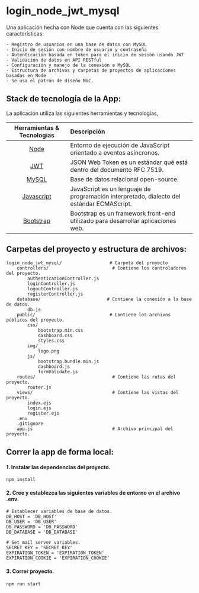 # login_node_jwt_mysql

Una aplicación hecha con Node que cuenta con las siguientes características:

    - Registro de usuarios en una base de datos con MySQL
    - Inicio de sesión con nombre de usuario y contraseña
    - Autenticación basada en token para el inicio de sesión usando JWT
    - Validación de datos en API RESTful
    - Configuración y manejo de la conexión a MySQL
    - Estructura de archivos y carpetas de proyectos de aplicaciones basadas en Node
    - Se usa el patrón de diseño MVC.

## Stack de tecnología de la App:

La aplicación utiliza las siguientes herramientas y tecnologías,

| Herramientas & Tecnologías      | Descripción  |
| :-------------: |:-------------|
| [Node](https://nodejs.org/es/) | Entorno de ejecución de JavaScript orientado a eventos asíncronos. |
[JWT](https://jwt.io/) | JSON Web Token es un estándar qué está dentro del documento RFC 7519. |
| [MySQL](https://www.mysql.com/) | Base de datos relacional open-source. |
| [Javascript](https://developer.mozilla.org/es/docs/Web/JavaScript) | JavaScript es un lenguaje de programación interpretado, dialecto del estándar ECMAScript. |
| [Bootstrap](https://getbootstrap.com/) | Bootstrap es un framework front-end utilizado para desarrollar aplicaciones web. |

## Carpetas del proyecto y estructura de archivos:

    login_node_jwt_mysql/                  # Carpeta del proyecto
        controllers/                        # Contiene los controladores del proyecto.
            authenticationController.js
            loginController.js
            logoutController.js
            registerController.js
        database/                         # Contiene la conexión a la base de datos.
            db.js
        public/                            # Contiene los archivos públicos del proyecto.
            css/
                bootstrap.min.css
                dashboard.css
                styles.css
            img/
                logo.png
            js/
                bootstrap.bundle.min.js
                dashboard.js
                formValidate.js
        routes/                             # Contiene las rutas del proyecto.
            router.js
        views/                              # Contiene las vistas del proyecto.
            index.ejs
            login.ejs
            register.ejs
        .env
        .gitignore
        app.js                              # Archivo principal del proyecto.

## Correr la app de forma local:

  #### 1. Instalar las dependencias del proyecto.
    npm install

  #### 2. Cree y establezca las siguientes variables de entorno en el archivo .env.
    # Establecer variables de base de datos.
    DB_HOST = 'DB_HOST'
    DB_USER = 'DB_USER'
    DB_PASSWORD = 'DB_PASSWORD'
    DB_DATABASE = 'DB_DATABASE'

    # Set mail server variables.
    SECRET_KEY = 'SECRET_KEY'
    EXPIRATION_TOKEN = 'EXPIRATION_TOKEN'
    EXPIRATION_COOKIE = 'EXPIRATION_COOKIE'

  #### 3. Correr proyecto.
    npm run start
